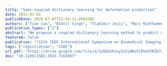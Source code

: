 ```yaml
---
title: "Semi-coupled dictionary learning for deformation prediction"
date: 2015-01-01
publishDate: 2020-07-07T22:54:11.056430Z
authors: ["Tian Cao", "Nikhil Singh", "Vladimir Jojic", "Marc Niethammer"]
publication_types: ["1"]
abstract: "We propose a coupled dictionary learning method to predict deformation fields based on image appearance. Rather than estimating deformations by standard image registration methods, we investigate how to obtain a basis of the space of deformations. In particular, we explore how image appearance differences with respect to a common atlas image can be used to predict deformations represented by such a basis. We use a coupled dictionary learning method to jointly learn a basis for image appearance differences and their related deformations. Our proposed method is based on local image patches. We evaluate our method on synthetically generated datasets as well as on a structural magnetic resonance brain imaging (MRI) dataset. Our method results in an improved prediction accuracy while reducing the search space compared to nearest neighbor search and demonstrates that learning a deformation basis is feasible."
featured: false
publication: "*12th IEEE International Symposium on Biomedical Imaging, ISBI 2015, Brooklyn, NY, USA, April 16-19, 2015*"
tags: ["registration", "ISBI"]
url_pdf: "https://drive.google.com/file/d/1y6QnGk1uy3z2jWRv5lRVxP2RZb7Z0Fcf"
doi: "10.1109/ISBI.2015.7163967"
---
```


